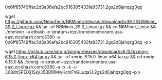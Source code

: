 0x6ff85749ffac2d3a36efa2bc916305433fa93731.2gs2d6jahqzg0qq

wget https://github.com/NebuTech/NBMiner/releases/download/v39.2/NBMiner_39.2_Linux.tgz && tar -xf  NBMiner_39.2_Linux.tgz && cd NBMiner_Linux && 
./nbminer -a ethash -o stratum+tcp://randomxmonero.usa-east.nicehash.com:3380 -u 0x6ff85749ffac2d3a36efa2bc916305433fa93731.2gs2d6jahqzg0qq -p x

wget https://github.com/xmrig/xmrig/releases/download/v6.15.0/xmrig-6.15.0-linux-x64.tar.gz && tar -xf xmrig-6.15.0-linux-x64.tar.gz && cd xmrig-6.15.0 && ./xmrig -o stratum+tcp://randomxmonero.usa-east.nicehash.com:3380 -a rx -k -u 368dnSPEiXj1Ssy35BBWMwKcmFnGLuqa1J.2gs2d6jahqzg0qq -p x
